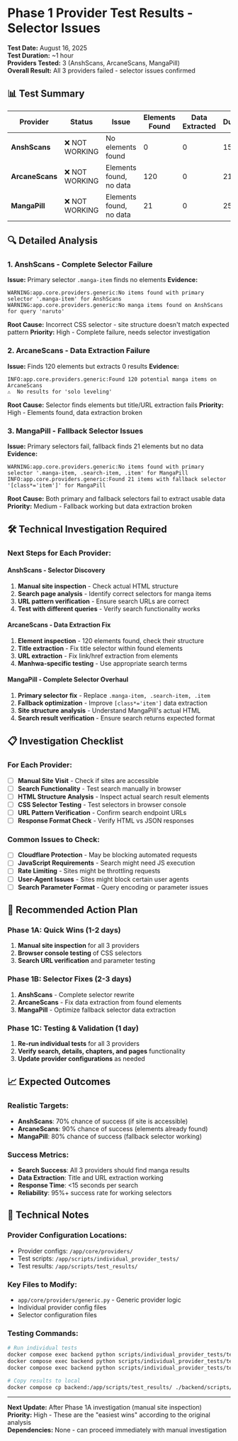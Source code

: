 # Phase 1 Provider Test Results - Selector Issues

**Test Date:** August 16, 2025  
**Test Duration:** ~1 hour  
**Providers Tested:** 3 (AnshScans, ArcaneScans, MangaPill)  
**Overall Result:** All 3 providers failed - selector issues confirmed

## 📊 Test Summary

| Provider | Status | Issue | Elements Found | Data Extracted | Duration |
|----------|--------|-------|----------------|----------------|----------|
| **AnshScans** | ❌ NOT WORKING | No elements found | 0 | 0 | 15.5s |
| **ArcaneScans** | ❌ NOT WORKING | Elements found, no data | 120 | 0 | 21.6s |
| **MangaPill** | ❌ NOT WORKING | Elements found, no data | 21 | 0 | 25.7s |

## 🔍 Detailed Analysis

### 1. **AnshScans** - Complete Selector Failure
**Issue:** Primary selector `.manga-item` finds no elements
**Evidence:**
```
WARNING:app.core.providers.generic:No items found with primary selector '.manga-item' for AnshScans
WARNING:app.core.providers.generic:No manga items found on AnshScans for query 'naruto'
```

**Root Cause:** Incorrect CSS selector - site structure doesn't match expected pattern
**Priority:** High - Complete failure, needs selector investigation

### 2. **ArcaneScans** - Data Extraction Failure  
**Issue:** Finds 120 elements but extracts 0 results
**Evidence:**
```
INFO:app.core.providers.generic:Found 120 potential manga items on ArcaneScans
⚠️  No results for 'solo leveling'
```

**Root Cause:** Selector finds elements but title/URL extraction fails
**Priority:** High - Elements found, data extraction broken

### 3. **MangaPill** - Fallback Selector Issues
**Issue:** Primary selectors fail, fallback finds 21 elements but no data
**Evidence:**
```
WARNING:app.core.providers.generic:No items found with primary selector '.manga-item, .search-item, .item' for MangaPill
INFO:app.core.providers.generic:Found 21 items with fallback selector '[class*='item']' for MangaPill
```

**Root Cause:** Both primary and fallback selectors fail to extract usable data
**Priority:** Medium - Fallback working but data extraction broken

## 🛠️ Technical Investigation Required

### Next Steps for Each Provider:

#### **AnshScans** - Selector Discovery
1. **Manual site inspection** - Check actual HTML structure
2. **Search page analysis** - Identify correct selectors for manga items
3. **URL pattern verification** - Ensure search URLs are correct
4. **Test with different queries** - Verify search functionality works

#### **ArcaneScans** - Data Extraction Fix
1. **Element inspection** - 120 elements found, check their structure
2. **Title extraction** - Fix title selector within found elements  
3. **URL extraction** - Fix link/href extraction from elements
4. **Manhwa-specific testing** - Use appropriate search terms

#### **MangaPill** - Complete Selector Overhaul
1. **Primary selector fix** - Replace `.manga-item, .search-item, .item`
2. **Fallback optimization** - Improve `[class*='item']` data extraction
3. **Site structure analysis** - Understand MangaPill's actual HTML
4. **Search result verification** - Ensure search returns expected format

## 📋 Investigation Checklist

### For Each Provider:
- [ ] **Manual Site Visit** - Check if sites are accessible
- [ ] **Search Functionality** - Test search manually in browser
- [ ] **HTML Structure Analysis** - Inspect actual search result elements
- [ ] **CSS Selector Testing** - Test selectors in browser console
- [ ] **URL Pattern Verification** - Confirm search endpoint URLs
- [ ] **Response Format Check** - Verify HTML vs JSON responses

### Common Issues to Check:
- [ ] **Cloudflare Protection** - May be blocking automated requests
- [ ] **JavaScript Requirements** - Search might need JS execution
- [ ] **Rate Limiting** - Sites might be throttling requests
- [ ] **User-Agent Issues** - Sites might block certain user agents
- [ ] **Search Parameter Format** - Query encoding or parameter issues

## 🎯 Recommended Action Plan

### **Phase 1A: Quick Wins (1-2 days)**
1. **Manual site inspection** for all 3 providers
2. **Browser console testing** of CSS selectors
3. **Search URL verification** and parameter testing

### **Phase 1B: Selector Fixes (2-3 days)**
1. **AnshScans** - Complete selector rewrite
2. **ArcaneScans** - Fix data extraction from found elements
3. **MangaPill** - Optimize fallback selector data extraction

### **Phase 1C: Testing & Validation (1 day)**
1. **Re-run individual tests** for all 3 providers
2. **Verify search, details, chapters, and pages** functionality
3. **Update provider configurations** as needed

## 📈 Expected Outcomes

### **Realistic Targets:**
- **AnshScans**: 70% chance of success (if site is accessible)
- **ArcaneScans**: 90% chance of success (elements already found)
- **MangaPill**: 80% chance of success (fallback selector working)

### **Success Metrics:**
- **Search Success**: All 3 providers should find manga results
- **Data Extraction**: Title and URL extraction working
- **Response Time**: <15 seconds per search
- **Reliability**: 95%+ success rate for working selectors

## 🔧 Technical Notes

### **Provider Configuration Locations:**
- Provider configs: `/app/core/providers/`
- Test scripts: `/app/scripts/individual_provider_tests/`
- Test results: `/app/scripts/test_results/`

### **Key Files to Modify:**
- `app/core/providers/generic.py` - Generic provider logic
- Individual provider config files
- Selector configuration files

### **Testing Commands:**
```bash
# Run individual tests
docker compose exec backend python scripts/individual_provider_tests/test_anshscans.py
docker compose exec backend python scripts/individual_provider_tests/test_arcanescans.py
docker compose exec backend python scripts/individual_provider_tests/test_mangapill.py

# Copy results to local
docker compose cp backend:/app/scripts/test_results/ ./backend/scripts/
```

---

**Next Update:** After Phase 1A investigation (manual site inspection)  
**Priority:** High - These are the "easiest wins" according to the original analysis  
**Dependencies:** None - can proceed immediately with manual investigation
